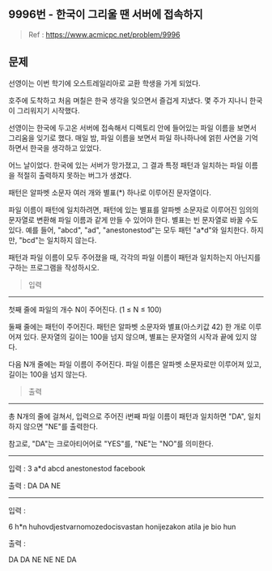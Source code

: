 
## 9996번 - 한국이 그리울 땐 서버에 접속하지
> Ref : https://www.acmicpc.net/problem/9996

## 문제

선영이는 이번 학기에 오스트레일리아로 교환 학생을 가게 되었다. 

호주에 도착하고 처음 며칠은 한국 생각을 잊으면서 즐겁게 지냈다. 몇 주가 지나니 한국이 그리워지기 시작했다. 

선영이는 한국에 두고온 서버에 접속해서 디렉토리 안에 들어있는 파일 이름을 보면서 그리움을 잊기로 했다. 매일 밤, 파일 이름을 보면서 파일 하나하나에 얽힌 사연을 기억하면서 한국을 생각하고 있었다.

어느 날이었다. 한국에 있는 서버가 망가졌고, 그 결과 특정 패턴과 일치하는 파일 이름을 적절히 출력하지 못하는 버그가 생겼다.

패턴은 알파벳 소문자 여러 개와 별표(*) 하나로 이루어진 문자열이다.

파일 이름이 패턴에 일치하려면, 패턴에 있는 별표를 알파벳 소문자로 이루어진 임의의 문자열로 변환해 파일 이름과 같게 만들 수 있어야 한다. 별표는 빈 문자열로 바꿀 수도 있다. 예를 들어, "abcd", "ad", "anestonestod"는 모두 패턴 "a*d"와 일치한다. 하지만, "bcd"는 일치하지 않는다.

패턴과 파일 이름이 모두 주어졌을 때, 각각의 파일 이름이 패턴과 일치하는지 아닌지를 구하는 프로그램을 작성하시오.

> 입력
---
첫째 줄에 파일의 개수 N이 주어진다. (1 ≤ N ≤ 100)

둘째 줄에는 패턴이 주어진다. 패턴은 알파벳 소문자와 별표(아스키값 42) 한 개로 이루어져 있다. 문자열의 길이는 100을 넘지 않으며, 별표는 문자열의 시작과 끝에 있지 않다.

다음 N개 줄에는 파일 이름이 주어진다. 파일 이름은 알파벳 소문자로만 이루어져 있고, 길이는 100을 넘지 않는다.


> 출력
---

총 N개의 줄에 걸쳐서, 입력으로 주어진 i번째 파일 이름이 패턴과 일치하면 "DA", 일치하지 않으면 "NE"를 출력한다.

참고로, "DA"는 크로아티어어로 "YES"를, "NE"는 "NO"를 의미한다.


---


입력 : 
3
a*d
abcd
anestonestod
facebook

출력 : 
DA
DA
NE

---

입력 : 

6
h*n
huhovdjestvarnomozedocisvastan
honijezakon
atila
je
bio
hun

출력 :

DA
DA
NE
NE
NE
DA